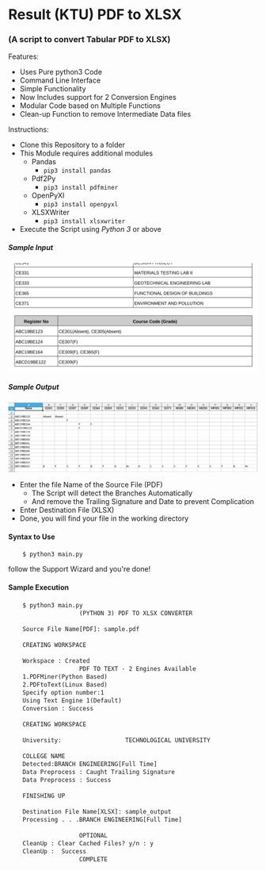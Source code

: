 # Result (KTU) PDF to XLSX 
### (A script to convert Tabular PDF to XLSX)

Features:
* Uses Pure python3 Code
* Command Line Interface
* Simple Functionality
* Now Includes support for 2 Conversion Engines
* Modular Code based on Multiple Functions
* Clean-up Function to remove Intermediate Data files

Instructions:

* Clone this Repository to a folder
* This Module requires additional modules
  * Pandas 
    * `pip3 install pandas`
  * Pdf2Py
    * `pip3 install pdfminer`
  * OpenPyXl
    * `pip3 install openpyxl`
  * XLSXWriter
    * `pip3 install xlsxwriter`
* Execute the Script using *Python 3* or above

##### Sample Input
![Output Image](input_sample_img.png)

##### Sample Output
![Output Image](output_img.png)


* Enter the file Name of the Source File (PDF)
  * The Script will detect the Branches Automatically
  * And remove the Trailing Signature and Date to prevent Complication
* Enter Destination File (XLSX)
* Done, you will find your file in the working directory

#### Syntax to Use

        $ python3 main.py

follow the Support Wizard and you're done!



#### Sample Execution


        $ python3 main.py 
                        (PYTHON 3) PDF TO XLSX CONVERTER

        Source File Name[PDF]: sample.pdf

        CREATING WORKSPACE

        Workspace : Created
                        PDF TO TEXT - 2 Engines Available
        1.PDFMiner(Python Based)
        2.PDFtoText(Linux Based)
        Specify option number:1
        Using Text Engine 1(Default)
        Conversion : Success

        CREATING WORKSPACE

        University:                  TECHNOLOGICAL UNIVERSITY

        COLLEGE NAME
        Detected:BRANCH ENGINEERING[Full Time]
        Data Preprocess : Caught Trailing Signature
        Data Preprocess : Success

        FINISHING UP

        Destination File Name[XLSX]: sample_output 
        Processing . . .BRANCH ENGINEERING[Full Time]

                        OPTIONAL
        CleanUp : Clear Cached Files? y/n : y
        CleanUp :  Success
                        COMPLETE
